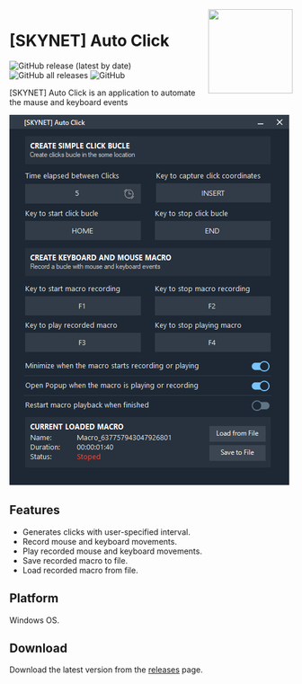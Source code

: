 <img src="[SKYNET] Auto Click/wall_clock_100px.ico" align="right" height="150" width="150" />

# [SKYNET] Auto Click
![GitHub release (latest by date)](https://img.shields.io/github/v/release/Hackerprod/-SKYNET-Auto-Click?style=plastic)
![GitHub all releases](https://img.shields.io/github/downloads/Hackerprod/-SKYNET-Auto-Click/total?style=plastic)
![GitHub](https://img.shields.io/github/issues/Hackerprod/-SKYNET-Auto-Click)

[SKYNET] Auto Click is an application to automate the mause and keyboard events 

![Screenshot](%5BSKYNET%5D%20Auto%20Click/Resources/screenshot.png)

## Features
* Generates clicks with user-specified interval.
* Record mouse and keyboard movements.
* Play recorded mouse and keyboard movements.
* Save recorded macro to file.
* Load recorded macro from file.

## Platform
Windows OS.

## Download ##
Download the latest version from the [releases](https://github.com/Hackerprod/-SKYNET-Auto-Click/releases) page.

